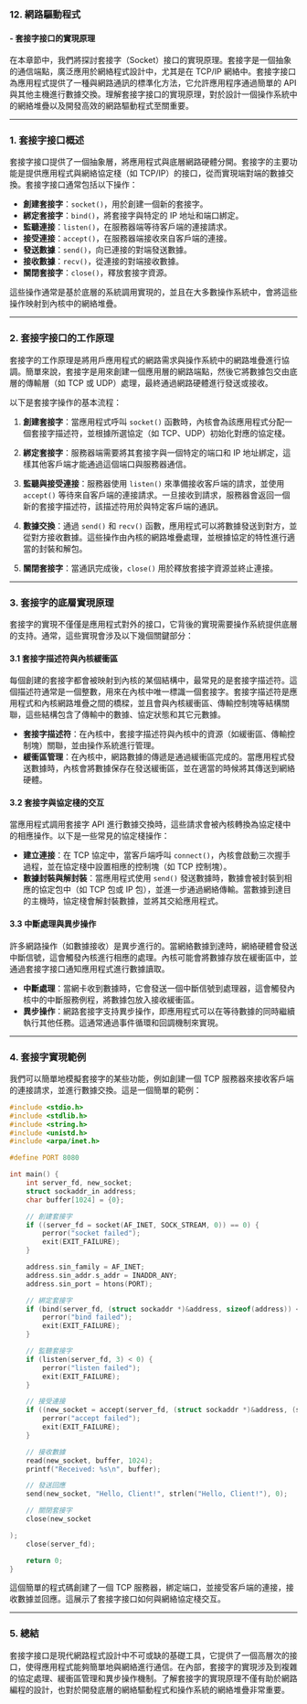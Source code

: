 ### 12. **網路驅動程式**
#### - 套接字接口的實現原理

在本章節中，我們將探討套接字（Socket）接口的實現原理。套接字是一個抽象的通信端點，廣泛應用於網絡程式設計中，尤其是在 TCP/IP 網絡中。套接字接口為應用程式提供了一種與網路通訊的標準化方法，它允許應用程序通過簡單的 API 與其他主機進行數據交換。理解套接字接口的實現原理，對於設計一個操作系統中的網絡堆疊以及開發高效的網路驅動程式至關重要。

---

### 1. **套接字接口概述**

套接字接口提供了一個抽象層，將應用程式與底層網路硬體分開。套接字的主要功能是提供應用程式與網絡協定棧（如 TCP/IP）的接口，從而實現端對端的數據交換。套接字接口通常包括以下操作：

- **創建套接字**：`socket()`，用於創建一個新的套接字。
- **綁定套接字**：`bind()`，將套接字與特定的 IP 地址和端口綁定。
- **監聽連接**：`listen()`，在服務器端等待客戶端的連接請求。
- **接受連接**：`accept()`，在服務器端接收來自客戶端的連接。
- **發送數據**：`send()`，向已連接的對端發送數據。
- **接收數據**：`recv()`，從連接的對端接收數據。
- **關閉套接字**：`close()`，釋放套接字資源。

這些操作通常是基於底層的系統調用實現的，並且在大多數操作系統中，會將這些操作映射到內核中的網絡堆疊。

---

### 2. **套接字接口的工作原理**

套接字的工作原理是將用戶應用程式的網路需求與操作系統中的網路堆疊進行協調。簡單來說，套接字是用來創建一個應用層的網路端點，然後它將數據包交由底層的傳輸層（如 TCP 或 UDP）處理，最終通過網路硬體進行發送或接收。

以下是套接字操作的基本流程：

1. **創建套接字**：當應用程式呼叫 `socket()` 函數時，內核會為該應用程式分配一個套接字描述符，並根據所選協定（如 TCP、UDP）初始化對應的協定棧。

2. **綁定套接字**：服務器端需要將其套接字與一個特定的端口和 IP 地址綁定，這樣其他客戶端才能通過這個端口與服務器通信。

3. **監聽與接受連接**：服務器使用 `listen()` 來準備接收客戶端的請求，並使用 `accept()` 等待來自客戶端的連接請求。一旦接收到請求，服務器會返回一個新的套接字描述符，該描述符用於與特定客戶端的通訊。

4. **數據交換**：通過 `send()` 和 `recv()` 函數，應用程式可以將數據發送到對方，並從對方接收數據。這些操作由內核的網路堆疊處理，並根據協定的特性進行適當的封裝和解包。

5. **關閉套接字**：當通訊完成後，`close()` 用於釋放套接字資源並終止連接。

---

### 3. **套接字的底層實現原理**

套接字的實現不僅僅是應用程式對外的接口，它背後的實現需要操作系統提供底層的支持。通常，這些實現會涉及以下幾個關鍵部分：

#### 3.1 **套接字描述符與內核緩衝區**

每個創建的套接字都會被映射到內核的某個結構中，最常見的是套接字描述符。這個描述符通常是一個整數，用來在內核中唯一標識一個套接字。套接字描述符是應用程式和內核網路堆疊之間的橋樑，並且會與內核緩衝區、傳輸控制塊等結構關聯，這些結構包含了傳輸中的數據、協定狀態和其它元數據。

- **套接字描述符**：在內核中，套接字描述符與內核中的資源（如緩衝區、傳輸控制塊）關聯，並由操作系統進行管理。
- **緩衝區管理**：在內核中，網路數據的傳遞是通過緩衝區完成的。當應用程式發送數據時，內核會將數據保存在發送緩衝區，並在適當的時候將其傳送到網絡硬體。

#### 3.2 **套接字與協定棧的交互**

當應用程式調用套接字 API 進行數據交換時，這些請求會被內核轉換為協定棧中的相應操作。以下是一些常見的協定棧操作：

- **建立連接**：在 TCP 協定中，當客戶端呼叫 `connect()`，內核會啟動三次握手過程，並在協定棧中設置相應的控制塊（如 TCP 控制塊）。
- **數據封裝與解封裝**：當應用程式使用 `send()` 發送數據時，數據會被封裝到相應的協定包中（如 TCP 包或 IP 包），並進一步通過網絡傳輸。當數據到達目的主機時，協定棧會解封裝數據，並將其交給應用程式。

#### 3.3 **中斷處理與異步操作**

許多網路操作（如數據接收）是異步進行的。當網絡數據到達時，網絡硬體會發送中斷信號，這會觸發內核進行相應的處理。內核可能會將數據存放在緩衝區中，並通過套接字接口通知應用程式進行數據讀取。

- **中斷處理**：當網卡收到數據時，它會發送一個中斷信號到處理器，這會觸發內核中的中斷服務例程，將數據包放入接收緩衝區。
- **異步操作**：網路套接字支持異步操作，即應用程式可以在等待數據的同時繼續執行其他任務。這通常通過事件循環和回調機制來實現。

---

### 4. **套接字實現範例**

我們可以簡單地模擬套接字的某些功能，例如創建一個 TCP 服務器來接收客戶端的連接請求，並進行數據交換。這是一個簡單的範例：

```c
#include <stdio.h>
#include <stdlib.h>
#include <string.h>
#include <unistd.h>
#include <arpa/inet.h>

#define PORT 8080

int main() {
    int server_fd, new_socket;
    struct sockaddr_in address;
    char buffer[1024] = {0};

    // 創建套接字
    if ((server_fd = socket(AF_INET, SOCK_STREAM, 0)) == 0) {
        perror("socket failed");
        exit(EXIT_FAILURE);
    }

    address.sin_family = AF_INET;
    address.sin_addr.s_addr = INADDR_ANY;
    address.sin_port = htons(PORT);

    // 綁定套接字
    if (bind(server_fd, (struct sockaddr *)&address, sizeof(address)) < 0) {
        perror("bind failed");
        exit(EXIT_FAILURE);
    }

    // 監聽套接字
    if (listen(server_fd, 3) < 0) {
        perror("listen failed");
        exit(EXIT_FAILURE);
    }

    // 接受連接
    if ((new_socket = accept(server_fd, (struct sockaddr *)&address, (socklen_t*)&address)) < 0) {
        perror("accept failed");
        exit(EXIT_FAILURE);
    }

    // 接收數據
    read(new_socket, buffer, 1024);
    printf("Received: %s\n", buffer);

    // 發送回應
    send(new_socket, "Hello, Client!", strlen("Hello, Client!"), 0);

    // 關閉套接字
    close(new_socket

);
    close(server_fd);

    return 0;
}
```

這個簡單的程式碼創建了一個 TCP 服務器，綁定端口，並接受客戶端的連接，接收數據並回應。這展示了套接字接口如何與網絡協定棧交互。

---

### 5. **總結**

套接字接口是現代網路程式設計中不可或缺的基礎工具，它提供了一個高層次的接口，使得應用程式能夠簡單地與網絡進行通信。在內部，套接字的實現涉及到複雜的協定處理、緩衝區管理和異步操作機制。了解套接字的實現原理不僅有助於網路編程的設計，也對於開發底層的網絡驅動程式和操作系統的網絡堆疊非常重要。

